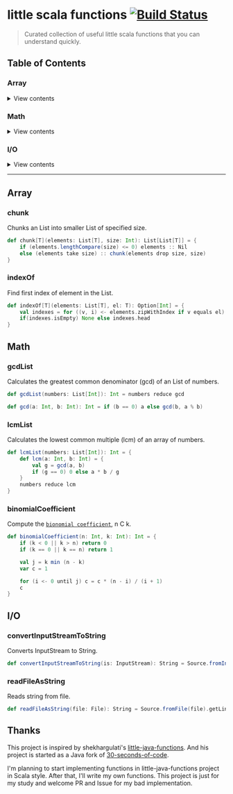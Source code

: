 # little scala functions [![Build Status](https://travis-ci.org/a1p4ca/little-scala-functions.svg?branch=master)](https://travis-ci.org/a1p4ca/little-scala-functions)
> Curated collection of useful little scala functions that you can understand quickly.

## Table of Contents

### Array

<details>
<summary>View contents</summary>

* [`chunk`](#chunk)
* [`indexOf`](#indexof)

</details>

### Math

<details>
<summary>View contents</summary>

* [`gcdList`](#gcdList)
* [`lcmList`](#lcmList)
* [`binomialCoefficient`](#binomialcoefficient)

</details>

### I/O

<details>
<summary>View contents</summary>

* [`convertInputStreamToString`](#convertinputstreamtostring)
* [`readFileAsString`](#readfileasstring)

</details>

---

## Array

### chunk

Chunks an List into smaller List of specified size.

```scala
def chunk[T](elements: List[T], size: Int): List[List[T]] = {
    if (elements.lengthCompare(size) <= 0) elements :: Nil
    else (elements take size) :: chunk(elements drop size, size)
}
```

### indexOf

Find first index of element in the List.

```scala
def indexOf[T](elements: List[T], el: T): Option[Int] = {
    val indexes = for ((v, i) <- elements.zipWithIndex if v equals el) yield Some(i)
    if(indexes.isEmpty) None else indexes.head
}
```

## Math

### gcdList

Calculates the greatest common denominator (gcd) of an List of numbers.

```scala
def gcdList(numbers: List[Int]): Int = numbers reduce gcd

def gcd(a: Int, b: Int): Int = if (b == 0) a else gcd(b, a % b)
```

### lcmList

Calculates the lowest common multiple (lcm) of an array of numbers.

```scala
def lcmList(numbers: List[Int]): Int = {
    def lcm(a: Int, b: Int) = {
        val g = gcd(a, b)
        if (g == 0) 0 else a * b / g
    }
    numbers reduce lcm
}
```

### binomialCoefficient

Compute the [`bionomial coefficient`](https://en.wikipedia.org/wiki/Binomial_coefficient), n C k.

```scala
def binomialCoefficient(n: Int, k: Int): Int = {
    if (k < 0 || k > n) return 0
    if (k == 0 || k == n) return 1

    val j = k min (n - k)
    var c = 1

    for (i <- 0 until j) c = c * (n - i) / (i + 1)
    c
}
```

## I/O

### convertInputStreamToString

Converts InputStream to String.

```scala
def convertInputStreamToString(is: InputStream): String = Source.fromInputStream(is).mkString
```

### readFileAsString

Reads string from file.

```scala
def readFileAsString(file: File): String = Source.fromFile(file).getLines.mkString
```

## Thanks

This project is inspired by shekhargulati's [little-java-functions](https://github.com/shekhargulati/little-java-functions).
And his project is started as a Java fork of [30-seconds-of-code](https://github.com/Chalarangelo/30-seconds-of-code).

I'm planning to start implementing functions in little-java-functions project in Scala style.
After that, I'll write my own functions. This project is just for my study and welcome PR and Issue for my bad implementation.
